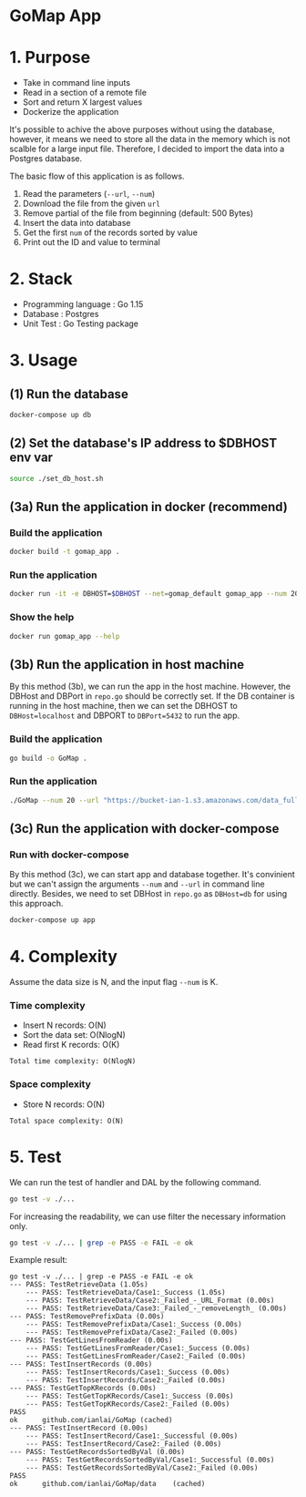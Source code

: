 # GoMap App
# 1. Purpose 
* Take in command line inputs
* Read in a section of a remote file
* Sort and return X largest values
* Dockerize the application

It's possible to achive the above purposes without using the database, however, it means we need to store all the data in the memory which is not scalble for a large input file. Therefore, I decided to import the data into a Postgres database.  

The basic flow of this application is as follows. 
1. Read the parameters (`--url`, `--num`)
2. Download the file from the given `url`
3. Remove partial of the file from beginning (default: 500 Bytes)
4. Insert the data into database
5. Get the first `num` of the records sorted by value
6. Print out the ID and value to terminal

# 2. Stack 
* Programming language   : Go 1.15
* Database               : Postgres
* Unit Test              : Go Testing package
# 3. Usage 
## (1) Run the database 
```bash
docker-compose up db
```

## (2) Set the database's IP address to $DBHOST env var
```bash
source ./set_db_host.sh
```

## (3a) Run the application in docker (recommend)
### Build the application 
```bash
docker build -t gomap_app .
```
### Run the application
```bash
docker run -it -e DBHOST=$DBHOST --net=gomap_default gomap_app --num 20 --url "https://bucket-ian-1.s3.amazonaws.com/data_full.txt"
```
### Show the help
```bash
docker run gomap_app --help
```

## (3b) Run the application in host machine
By this method (3b), we can run the app in the host machine. However, the DBHost and DBPort in `repo.go` should be correctly set. If the DB container is running in the host machine, then we can set the DBHOST to `DBHost=localhost` and DBPORT to `DBPort=5432` to run the app.
### Build the application 
```bash 
go build -o GoMap . 
```
### Run the application 
```bash
./GoMap --num 20 --url "https://bucket-ian-1.s3.amazonaws.com/data_full.txt"
```
## (3c) Run the application with docker-compose
### Run with docker-compose 
By this method (3c), we can start app and database together. It's convinient but we can't assign the arguments `--num` and `--url` in command line directly. Besides, we need to set DBHost in `repo.go` as `DBHost=db` for using this approach.

```bash
docker-compose up app 
```

# 4. Complexity

Assume the data size is N, and the input flag `--num` is K.
### Time complexity
- Insert N records: O(N)
- Sort the data set: O(NlogN)
- Read first K records: O(K)
```
Total time complexity: O(NlogN)
```
### Space complexity
- Store N records: O(N)
```
Total space complexity: O(N)
```

# 5. Test
We can run the test of handler and DAL by the following command.
```bash
go test -v ./... 
```

For increasing the readability, we can use filter the necessary information only. 
```bash
go test -v ./... | grep -e PASS -e FAIL -e ok
```

Example result: 
```
go test -v ./... | grep -e PASS -e FAIL -e ok
--- PASS: TestRetrieveData (1.05s)
    --- PASS: TestRetrieveData/Case1:_Success (1.05s)
    --- PASS: TestRetrieveData/Case2:_Failed_-_URL_Format (0.00s)
    --- PASS: TestRetrieveData/Case3:_Failed_-_removeLength_ (0.00s)
--- PASS: TestRemovePrefixData (0.00s)
    --- PASS: TestRemovePrefixData/Case1:_Success (0.00s)
    --- PASS: TestRemovePrefixData/Case2:_Failed (0.00s)
--- PASS: TestGetLinesFromReader (0.00s)
    --- PASS: TestGetLinesFromReader/Case1:_Success (0.00s)
    --- PASS: TestGetLinesFromReader/Case2:_Failed (0.00s)
--- PASS: TestInsertRecords (0.00s)
    --- PASS: TestInsertRecords/Case1:_Success (0.00s)
    --- PASS: TestInsertRecords/Case2:_Failed (0.00s)
--- PASS: TestGetTopKRecords (0.00s)
    --- PASS: TestGetTopKRecords/Case1:_Success (0.00s)
    --- PASS: TestGetTopKRecords/Case2:_Failed (0.00s)
PASS
ok  	github.com/ianlai/GoMap	(cached)
--- PASS: TestInsertRecord (0.00s)
    --- PASS: TestInsertRecord/Case1:_Successful (0.00s)
    --- PASS: TestInsertRecord/Case2:_Failed (0.00s)
--- PASS: TestGetRecordsSortedByVal (0.00s)
    --- PASS: TestGetRecordsSortedByVal/Case1:_Successful (0.00s)
    --- PASS: TestGetRecordsSortedByVal/Case2:_Failed (0.00s)
PASS
ok  	github.com/ianlai/GoMap/data	(cached)
```